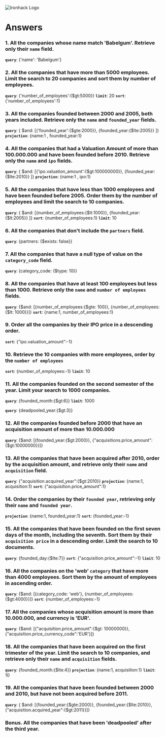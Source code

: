 ![Ironhack Logo](https://i.imgur.com/1QgrNNw.png)

# Answers

### 1. All the companies whose name match 'Babelgum'. Retrieve only their `name` field.

**`query`**: {'name': 'Babelgum'}

### 2. All the companies that have more than 5000 employees. Limit the search to 20 companies and sort them by **number of employees**.

**`query`**: {'number_of_employees':{$gt:5000}}
**`limit`**: 20
**`sort`**: {'number_of_employees':1}

### 3. All the companies founded between 2000 and 2005, both years included. Retrieve only the `name` and `founded_year` fields.

**`query`**: { $and: [{'founded_year':{$gte:2000}}, {founded_year:{$lte:2005}} ]}
**`projection`**: {name:1 , founded_year:1}

### 4. All the companies that had a Valuation Amount of more than 100.000.000 and have been founded before 2010. Retrieve only the `name` and `ipo` fields.

**`query`**: { $and: [{'ipo.valuation_amount':{$gt:100000000}}, {founded_year:{$lte:2010}} ]}
**`projection`**: {name:1 , ipo:1}

### 5. All the companies that have less than 1000 employees and have been founded before 2005. Order them by the number of employees and limit the search to 10 companies.

**`query`**: { $and: [{number_of_employees:{$lt:1000}}, {founded_year:{$lt:2005}} ]}
**`sort`**: {number_of_employees:1}
**`limit`**: 10

### 6. All the companies that don't include the `partners` field.

**`query`**: {partners: {$exists: false}}

### 7. All the companies that have a null type of value on the `category_code` field.

**`query`**: {category_code: {$type: 10}}

### 8. All the companies that have at least 100 employees but less than 1000. Retrieve only the `name` and `number of employees` fields.

**`query`**: {$and: [{number_of_employees:{$gte: 100}}, {number_of_employees:{$lt: 1000}}]}
**`sort`**: {name:1, number_of_employees:1}

### 9. Order all the companies by their IPO price in a descending order.

**`sort`**: {"ipo.valuation_amount":-1}

### 10. Retrieve the 10 companies with more employees, order by the `number of employees`

**`sort`**: {number_of_employees:-1}
**`limit`**: 10

### 11. All the companies founded on the second semester of the year. Limit your search to 1000 companies.

**`query`**: {founded_month:{$gt:6}}
**`limit`**: 1000

<!-- ### 12. All the companies that have been 'deadpooled' after the third year. -->

**`query`**: {deadpooled_year:{$gt:3}}

### 12. All the companies founded before 2000 that have an acquisition amount of more than 10.000.000

**`query`**: {$and: [{founded_year:{$gt:2000}}, {"acquisitions.price_amount":{$gt:10000000}}]}

### 13. All the companies that have been acquired after 2010, order by the acquisition amount, and retrieve only their `name` and `acquisition` field.

**`query`**: {"acquisition.acquired_year":{$gt:2010}}
**`projection`**: {name:1, acquisition:1}
**`sort`**: {"acquisition.price_amount":1}

### 14. Order the companies by their `founded year`, retrieving only their `name` and `founded year`.

**`projection`**: {name:1, founded_year:1}
**`sort`**: {founded_year:-1}

### 15. All the companies that have been founded on the first seven days of the month, including the seventh. Sort them by their `acquisition price` in a descending order. Limit the search to 10 documents.

**`query`**: {founded_day:{$lte:7}}
**`sort`**: {"acquisition.price_amount":-1}
**`limit`**: 10

### 16. All the companies on the 'web' `category` that have more than 4000 employees. Sort them by the amount of employees in ascending order.

**`query`**: {$and: [{category_code: 'web'}, {number_of_employees:{$gt:4000}}]}
**`sort`**: {number_of_employees:-1}

### 17. All the companies whose acquisition amount is more than 10.000.000, and currency is 'EUR'.

**`query`**: {$and: [{"acquisition.price_amount":{$gt: 10000000}}, {"acquisition.price_currency_code":'EUR'}]}

### 18. All the companies that have been acquired on the first trimester of the year. Limit the search to 10 companies, and retrieve only their `name` and `acquisition` fields.

**`query`**: {founded_month:{$lte:4}}
**`projection`**: {name:1, acquisition:1}
**`limit`**: 10


### 19. All the companies that have been founded between 2000 and 2010, but have not been acquired before 2011.

**`query`**: { $and: [{founded_year:{$gte:2000}}, {founded_year:{$lte:2010}}, {"acquisition.acquired_year":{$gt:2011}}]}


### Bonus. All the companies that have been 'deadpooled' after the third year.


